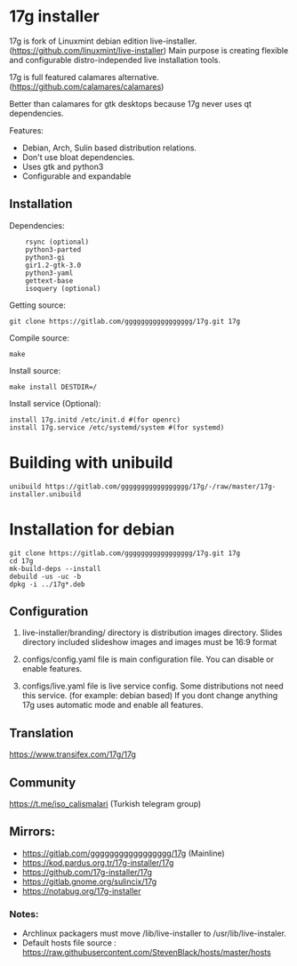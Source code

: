
# 17g installer

17g is fork of Linuxmint debian edition live-installer. (https://github.com/linuxmint/live-installer) Main purpose is creating flexible and configurable distro-independed live installation tools. 

17g is full featured calamares alternative. (https://github.com/calamares/calamares)

Better than calamares for gtk desktops because 17g never uses qt dependencies.

Features:

* Debian, Arch, Sulin based distribution relations. 
* Don't use bloat dependencies.
* Uses gtk and python3
* Configurable and expandable

## Installation

Dependencies:

```
    rsync (optional)
    python3-parted
    python3-gi
    gir1.2-gtk-3.0
    python3-yaml
    gettext-base
    isoquery (optional)
```
Getting source:

```
git clone https://gitlab.com/ggggggggggggggggg/17g.git 17g
```
Compile source:

```
make
```
Install source:

```
make install DESTDIR=/
```

Install service (Optional):

```
install 17g.initd /etc/init.d #(for openrc)
install 17g.service /etc/systemd/system #(for systemd)
```

# Building with unibuild

```shell
unibuild https://gitlab.com/ggggggggggggggggg/17g/-/raw/master/17g-installer.unibuild
```

# Installation for debian

```shell
git clone https://gitlab.com/ggggggggggggggggg/17g.git 17g
cd 17g
mk-build-deps --install
debuild -us -uc -b
dpkg -i ../17g*.deb
```

## Configuration

1. live-installer/branding/ directory is distribution images directory. Slides directory included slideshow images and images must be 16:9 format

1. configs/config.yaml file is main configuration file. You can disable or enable features.

1.  configs/live.yaml file is live service config. Some distributions not need this service. (for example: debian based) If you dont change anything 17g uses automatic mode and enable all features.

## Translation

https://www.transifex.com/17g/17g

## Community

https://t.me/iso_calismalari (Turkish telegram group)

## Mirrors:

* https://gitlab.com/ggggggggggggggggg/17g (Mainline)
* https://kod.pardus.org.tr/17g-installer/17g
* https://github.com/17g-installer/17g
* https://gitlab.gnome.org/sulincix/17g
* https://notabug.org/17g-installer

### Notes:

* Archlinux packagers must move /lib/live-installer to /usr/lib/live-instaler.
* Default hosts file source : https://raw.githubusercontent.com/StevenBlack/hosts/master/hosts
